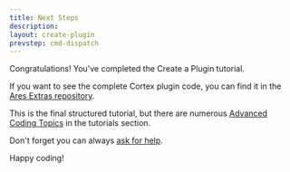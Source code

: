 ```yaml
---
title: Next Steps
description:
layout: create-plugin
prevstep: cmd-dispatch
---
```


Congratulations! You've completed the Create a Plugin tutorial.

If you want to see the complete Cortex plugin code, you can find it in the [Ares Extras repository](https://github.com/AresMUSH/ares-extras).

This is the final structured tutorial, but there are numerous [Advanced Coding Topics](/tutorials/code/) in the tutorials section.

Don't forget you can always [ask for help](/feedback). 

Happy coding!
